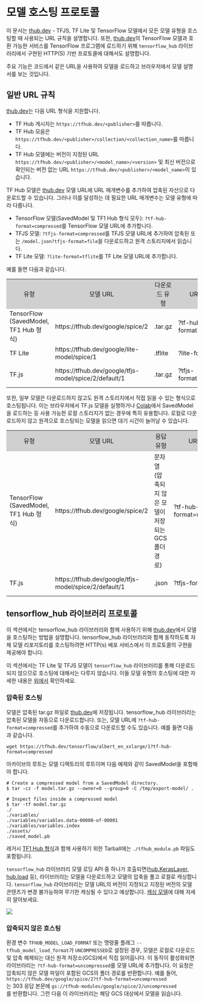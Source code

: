 <!--* freshness: { owner: 'maringeo' reviewed: '2021-06-15' review_interval: '6 months'} *-->

# 모델 호스팅 프로토콜

이 문서는 [thub.dev](https://tfhub.dev) - TFJS, TF Lite 및 TensorFlow 모델에서 모든 모델 유형을 호스팅할 때 사용되는 URL 규칙을 설명합니다. 또한, [thub.dev](https://tfhub.dev)의 TensorFlow 모델과 호환 가능한 서비스를 TensorFlow 프로그램에 로드하기 위해 `tensorflow_hub` 라이브러리에서 구현된 HTTP(S) 기반 프로토콜에 대해서도 설명합니다.

주요 기능은 코드에서 같은 URL을 사용하여 모델을 로드하고 브라우저에서 모델 설명서를 보는 것입니다.

## 일반 URL 규칙

[thub.dev](https://tfhub.dev)는 다음 URL 형식을 지원합니다.

- TF Hub 게시자는 `https://tfhub.dev/<publisher>`를 따릅니다.
- TF Hub 모음은 `https://tfhub.dev/<publisher>/collection/<collection_name>`를 따릅니다.
- TF Hub 모델에는 버전이 지정된 URL `https://tfhub.dev/<publisher>/<model_name>/<version>` 및 최신 버전으로 확인되는 버전 없는 URL `https://tfhub.dev/<publisher>/<model_name>`이 있습니다.

TF Hub 모델은 [thub.dev](https://tfhub.dev) 모델 URL에 URL 매개변수를 추가하여 압축된 자산으로 다운로드할 수 있습니다. 그러나 이를 달성하는 데 필요한 URL 매개변수는 모델 유형에 따라 다릅니다.

- TensorFlow 모델(SavedModel 및 TF1 Hub 형식 모두): `?tf-hub-format=compressed`를 TensorFlow 모델 URL에 추가합니다.
- TFJS 모델: `?tfjs-format=compressed`를 TFJS 모델 URL에 추가하여 압축된 또는 `/model.json?tfjs-format=file`을 다운로드하고 원격 스토리지에서 읽습니다.
- TF Lite 모델: `?lite-format=tflite`를 TF Lite 모델 URL에 추가합니다.

예를 들면 다음과 같습니다.

<table style="width: 100%;">
  <tr style="text-align: center">
    <col style="width: 10%">
    <col style="width: 20%">
    <col style="width: 15%">
    <col style="width: 30%">
    <col style="width: 25%">
    <td style="text-align: center; background-color: #D0D0D0">유형</td>
    <td style="text-align: center; background-color: #D0D0D0">모델 URL</td>
    <td style="text-align: center; background-color: #D0D0D0">다운로드 유형</td>
    <td style="text-align: center; background-color: #D0D0D0">URL 매개변수</td>
    <td style="text-align: center; background-color: #D0D0D0">다운로드 URL</td>
  </tr>
  <tr>
    <td>TensorFlow (SavedModel, TF1 Hub 형식)</td>
    <td>https://tfhub.dev/google/spice/2</td>
    <td>.tar.gz</td>
    <td>?tf-hub-format=compressed</td>
    <td>https://tfhub.dev/google/spice/2?tf-hub-format=compressed</td>
  </tr>
  <tr>
    <td>TF Lite</td>
    <td>https://tfhub.dev/google/lite-model/spice/1</td>
    <td>.tflite</td>
    <td>?lite-format=tflite</td>
    <td>https://tfhub.dev/google/lite-model/spice/1?lite-format=tflite</td>
  </tr>
  <tr>
    <td>TF.js</td>
    <td>https://tfhub.dev/google/tfjs-model/spice/2/default/1</td>
    <td>.tar.gz</td>
    <td>?tfjs-format=compressed</td>
    <td>https://tfhub.dev/google/tfjs-model/spice/2/default/1?tfjs-format=compressed</td>
  </tr>
</table>

또한, 일부 모델은 다운로드하지 않고도 원격 스토리지에서 직접 읽을 수 있는 형식으로 호스팅됩니다. 이는 브라우저에서 TF.js 모델을 실행하거나 [Colab](https://colab.research.google.com/)에서 SavedModel을 로드하는 등 사용 가능한 로컬 스토리지가 없는 경우에 특히 유용합니다. 로컬로 다운로드하지 않고 원격으로 호스팅되는 모델을 읽으면 대기 시간이 늘어날 수 있습니다.

<table style="width: 100%;">
  <tr style="text-align: center">
    <col style="width: 10%">
    <col style="width: 20%">
    <col style="width: 15%">
    <col style="width: 30%">
    <col style="width: 25%">
    <td style="text-align: center; background-color: #D0D0D0">유형</td>
    <td style="text-align: center; background-color: #D0D0D0">모델 URL</td>
    <td style="text-align: center; background-color: #D0D0D0">응답 유형</td>
    <td style="text-align: center; background-color: #D0D0D0">URL 매개변수</td>
    <td style="text-align: center; background-color: #D0D0D0">요청 URL</td>
  </tr>
  <tr>
    <td>TensorFlow (SavedModel, TF1 Hub 형식)</td>
    <td>https://tfhub.dev/google/spice/2</td>
    <td>문자열(압축되지 않은 모델이 저장되는 GCS 폴더 경로)</td>
    <td>?tf-hub-format=uncompressed</td>
    <td>https://tfhub.dev/google/spice/2?tf-hub-format=uncompressed</td>
  </tr>
  <tr>
    <td>TF.js</td>
    <td>https://tfhub.dev/google/tfjs-model/spice/2/default/1</td>
    <td>.json</td>
    <td>?tfjs-format=file</td>
    <td>https://tfhub.dev/google/tfjs-model/spice/2/default/1/model.json?tfjs-format=file</td>
  </tr>
</table>

## tensorflow_hub 라이브러리 프로토콜

이 섹션에서는 tensorflow_hub 라이브러리와 함께 사용하기 위해 [thub.dev](https://tfhub.dev)에서 모델을 호스팅하는 방법을 설명합니다. tensorflow_hub 라이브러리와 함께 동작하도록 자체 모델 리포지토리를 호스팅하려면 HTTP(s) 배포 서비스에서 이 프로토콜의 구현을 제공해야 합니다.

이 섹션에서는 TF Lite 및 TFJS 모델이 `tensorflow_hub` 라이브러리를 통해 다운로드되지 않으므로 호스팅에 대해서는 다루지 않습니다. 이들 모델 유형의 호스팅에 대한 자세한 내용은 [위에서](#general-url-conventions) 확인하세요.

### 압축된 호스팅

모델은 압축된 tar.gz 파일로 [thub.dev](https://tfhub.dev)에 저장됩니다. tensorflow_hub 라이브러리는 압축된 모델을 자동으로 다운로드합니다. 또는, 모델 URL에 `?tf-hub-format=compressed`를 추가하여 수동으로 다운로드할 수도 있습니다. 예를 들면 다음과 같습니다.

```shell
wget https://tfhub.dev/tensorflow/albert_en_xxlarge/1?tf-hub-format=compressed
```

아카이브의 루트는 모델 디렉토리의 루트이며 다음 예제와 같이 SavedModel을 포함해야 합니다.

```shell
# Create a compressed model from a SavedModel directory.
$ tar -cz -f model.tar.gz --owner=0 --group=0 -C /tmp/export-model/ .

# Inspect files inside a compressed model
$ tar -tf model.tar.gz
./
./variables/
./variables/variables.data-00000-of-00001
./variables/variables.index
./assets/
./saved_model.pb
```

레거시 [TF1 Hub 형식](https://www.tensorflow.org/hub/tf1_hub_module)과 함께 사용하기 위한 Tarball에는 `./tfhub_module.pb` 파일도 포함됩니다.

`tensorflow_hub` 라이브러리 모델 로딩 API 중 하나가 호출되면([hub.KerasLayer](https://www.tensorflow.org/hub/api_docs/python/hub/KerasLayer), [hub.load](https://www.tensorflow.org/hub/api_docs/python/hub/load) 등), 라이브러리는 모델을 다운로드하고 모델의 압축을 풀고 로컬로 캐싱합니다. `tensorflow_hub` 라이브러리는 모델 URL의 버전이 지정되고 지정된 버전의 모델 콘텐츠가 변경 불가능하여 무기한 캐싱될 수 있다고 예상합니다. [캐싱 모델](caching.md)에 대해 자세히 알아보세요.

![](https://raw.githubusercontent.com/tensorflow/hub/master/docs/images/library_download_cache.png)

### 압축되지 않은 호스팅

환경 변수 `TFHUB_MODEL_LOAD_FORMAT` 또는 명령줄 플래그 `--tfhub_model_load_format`가 `UNCOMPRESSED`로 설정된 경우, 모델은 로컬로 다운로드 및 압축 해제되는 대신 원격 저장소(GCS)에서 직접 읽어옵니다. 이 동작이 활성화되면 라이브러리는 `?tf-hub-format=uncompressed`를 모델 URL에 추가합니다. 이 요청은 압축되지 않은 모델 파일이 포함된 GCS의 폴더 경로를 반환합니다. 예를 들어, <br>`https://tfhub.dev/google/spice/2?tf-hub-format=uncompressed`<br>는 303 응답 본문에 `gs://tfhub-modules/google/spice/2/uncompressed`<br>를 반환합니다. 그런 다음 이 라이브러리는 해당 GCS 대상에서 모델을 읽습니다.
